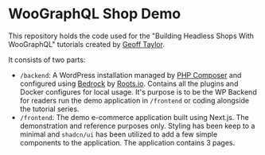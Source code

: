 # WooGraphQL Shop Demo

This repository holds the code used for the "Building Headless Shops With WooGraphQL" tutorials created by [Geoff Taylor](https://twitter.com/kidunot89).

It consists of two parts:
- `/backend`: A WordPress installation managed by [PHP Composer]() and configured using [Bedrock]() by [Roots.io](). Contains all the plugins and Docker configures for local usage. It's purpose is to be the WP Backend for readers run the demo application in `/frontend` or coding alongside the tutorial series.
- `/frontend`: The demo e-commerce application built using Next.js. The demonstration and reference purposes only. Styling has been keep to a minimal and `shadcn/ui` has been utilized to add a few simple components to the application. The application contains 3 pages.

